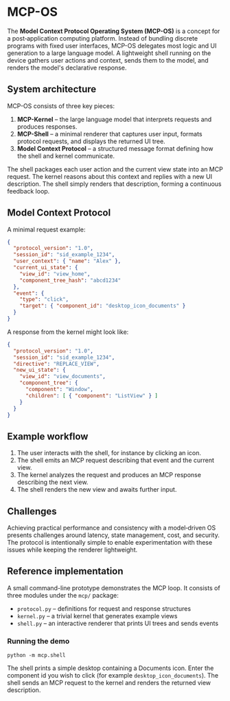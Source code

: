 # MCP-OS

The **Model Context Protocol Operating System (MCP-OS)** is a concept for a post‑application computing platform. Instead of bundling discrete programs with fixed user interfaces, MCP-OS delegates most logic and UI generation to a large language model. A lightweight shell running on the device gathers user actions and context, sends them to the model, and renders the model's declarative response.

## System architecture

MCP-OS consists of three key pieces:

1. **MCP-Kernel** – the large language model that interprets requests and produces responses.
2. **MCP-Shell** – a minimal renderer that captures user input, formats protocol requests, and displays the returned UI tree.
3. **Model Context Protocol** – a structured message format defining how the shell and kernel communicate.

The shell packages each user action and the current view state into an MCP request. The kernel reasons about this context and replies with a new UI description. The shell simply renders that description, forming a continuous feedback loop.

## Model Context Protocol

A minimal request example:

```json
{
  "protocol_version": "1.0",
  "session_id": "sid_example_1234",
  "user_context": { "name": "Alex" },
  "current_ui_state": {
    "view_id": "view_home",
    "component_tree_hash": "abcd1234"
  },
  "event": {
    "type": "click",
    "target": { "component_id": "desktop_icon_documents" }
  }
}
```

A response from the kernel might look like:

```json
{
  "protocol_version": "1.0",
  "session_id": "sid_example_1234",
  "directive": "REPLACE_VIEW",
  "new_ui_state": {
    "view_id": "view_documents",
    "component_tree": {
      "component": "Window",
      "children": [ { "component": "ListView" } ]
    }
  }
}
```

## Example workflow

1. The user interacts with the shell, for instance by clicking an icon.
2. The shell emits an MCP request describing that event and the current view.
3. The kernel analyzes the request and produces an MCP response describing the next view.
4. The shell renders the new view and awaits further input.

## Challenges

Achieving practical performance and consistency with a model‑driven OS presents challenges around latency, state management, cost, and security. The protocol is intentionally simple to enable experimentation with these issues while keeping the renderer lightweight.


## Reference implementation

A small command-line prototype demonstrates the MCP loop.
It consists of three modules under the `mcp/` package:

- `protocol.py` – definitions for request and response structures
- `kernel.py` – a trivial kernel that generates example views
- `shell.py` – an interactive renderer that prints UI trees and sends events

### Running the demo

```
python -m mcp.shell
```

The shell prints a simple desktop containing a Documents icon.
Enter the component id you wish to click (for example `desktop_icon_documents`).
The shell sends an MCP request to the kernel and renders the
returned view description.
